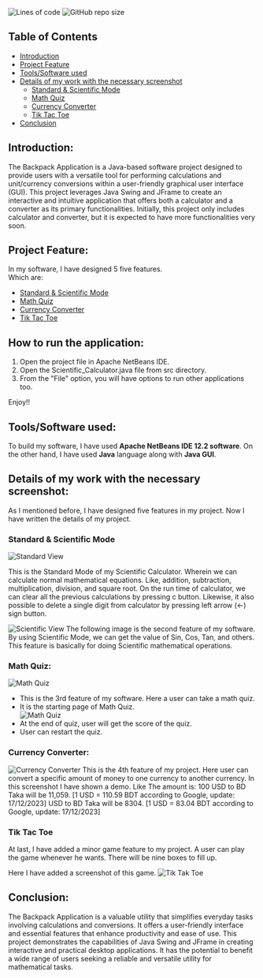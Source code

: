 ![Lines of code](docs/Screenshots/Scientific_Calculator.svg) 
![GitHub repo size](docs/Screenshots/repo_size.svg)

## Table of Contents
- [Introduction](https://github.com/arifur30/The-Backpack#introduction)
- [Project Feature](https://github.com/arifur30/The-Backpack#project-feature)
- [Tools/Software used](https://github.com/arifur30/The-Backpack#toolssoftware-used)
- [Details of my work with the necessary screenshot](https://github.com/arifur30/The-Backpack#details-of-my-work-with-the-necessary-screenshot)
    - [Standard & Scientific Mode](https://github.com/arifur30/The-Backpack#standard--scientific-mode)
    - [Math Quiz](https://github.com/arifur30/The-Backpack#math-quiz)
    - [Currency Converter](https://github.com/arifur30/The-Backpack#currency-converter)
    - [Tik Tac Toe](https://github.com/arifur30/The-Backpack#tik-tac-toe)
- [Conclusion](https://github.com/arifur30/The-Backpack#conclusion-and-future-work)

## Introduction:
The Backpack Application is a Java-based software project designed to provide users with a versatile tool for performing calculations and unit/currency conversions within a user-friendly graphical user interface (GUI). This project leverages Java Swing and JFrame to create an interactive and intuitive application that offers both a calculator and a converter as its primary functionalities. Initially, this project only includes calculator and converter, but it is expected to have more functionalities very soon.

## Project Feature:
In my software, I have designed 5 five features.  
Which are: 
- [Standard & Scientific Mode](https://github.com/arifur30/The-Backpack#standard--scientific-mode)
- [Math Quiz](https://github.com/arifur30/The-Backpack#math-quiz)
- [Currency Converter](https://github.com/arifur30/The-Backpack#currency-converter)
- [Tik Tac Toe](https://github.com/arifur30/The-Backpack#tik-tac-toe)


## How to run the application:

1. Open the project file in Apache NetBeans IDE.
2. Open the Scientific_Calculator.java file from src directory.
3. From the "File" option, you will have options to run other applications too.

Enjoy!!


## Tools/Software used:
To build my software, I have used **Apache NetBeans IDE 12.2 software**. On the other hand, I have used **Java** language along with **Java GUI**.  

## Details of my work with the necessary screenshot:
As I mentioned before, I have designed five features in my project. Now I have written the details of my project. 
### Standard & Scientific Mode
 
![Standard View](docs/Screenshots/Standard.png "Standard View")

This is the Standard Mode of my Scientific Calculator. Wherein we can calculate normal mathematical equations. Like, addition, subtraction, multiplication, division, and square root. On the run time of calculator, we can clear all the previous calculations by pressing c button. Likewise, it also possible to delete a single digit from calculator by pressing left arrow (←) sign button.  

![Scientific View](docs/Screenshots/ScientificView.png "Scientific View")
The following image is the second feature of my software. By using Scientific Mode, we can get the value of Sin, Cos, Tan, and others. This feature is basically for doing Scientific mathematical operations. 

### Math Quiz:  

![Math Quiz](docs/Screenshots/MathQuiz1.png "Math Quiz")
- This is the 3rd feature of my software. Here a user can take a math quiz.  
- It is the starting page of Math Quiz.  
![Math Quiz](docs/Screenshots/MathQuiz2.png "Math Quiz") 
- At the end of quiz, user will get the score of the quiz.  
- User can restart the quiz.  

### Currency Converter: 
![Currency Converter](docs/Screenshots/CurrencyConverter.png "Currency Converter")
This is the 4th feature of my project. 
Here user can convert a specific amount of money to one currency to another currency. In this screenshot I have shown a demo. Like The amount is: 100 
USD to BD Taka will be 11,059.  [1 USD = 110.59 BDT according to Google, update: 17/12/2023]
USD to BD Taka will be 8304.  [1 USD = 83.04 BDT according to Google, update: 17/12/2023] 

### Tik Tac Toe 
At last, I have added a minor game feature to my project. A user can play the game whenever he wants. There will be nine boxes to fill up. 

Here I have added a screenshot of this game.  ![Tik Tak Toe](docs/Screenshots/TikTakToe.png "TikTakToe")
   

## Conclusion:  
The Backpack Application is a valuable utility that simplifies everyday tasks involving calculations and conversions. It offers a user-friendly interface and essential features that enhance productivity and ease of use. This project demonstrates the capabilities of Java Swing and JFrame in creating interactive and practical desktop applications. It has the potential to benefit a wide range of users seeking a reliable and versatile utility for mathematical tasks.